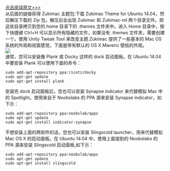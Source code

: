 [点击阅读原文>>>](http://www.qingpingshan.com/pc/fwq/112244.html)  
从后面的链接获得 Zukimac 主题包:下载 Zukimac Theme for Ubuntu 14.04，然后解压下载的 Zip 包，解压后会出现 Zukimac 和 Zukimac-ml 两个目录文件。把这些目录拷贝到您的 home 目录下的 .themes 文件夹中。进入 Home 目录中，按下快捷键 Ctrl+H 可以显示所有隐藏的文件，如果没有 .themes 文件夹，需要创建一个。使用 Unity Tweak Tool 来改变主题.Zukimac 提供了一些基本的 Mac OS 系统的外观和视窗感觉。下面是带有默认的 OS X Maveric 壁纸的外观。  
![](http://www.qingpingshan.com/uploads/allimg/160725/1051402196-0.jpg)  
通常，您可以安装像 Plank 或 Docky 这样的 dock 启动面板。在 Ubuntu 14.04 中要安装 Plank 可以使用下面的命令：
```
sudo add-apt-repository ppa:ricotz/docky 
sudo apt-get update 
sudo apt-get install plank

```
安装完 dock 启动面板后，您也可以安装 Synapse indicator 来代替模拟 Mac 中的 Spotlight。使用来自于 Noobslabs 的 PPA 源来安装 Synapse indicator，如下示：
```
sudo add-apt-repository ppa:noobslab/apps 
sudo apt-get update 
sudo apt-get install indicator-synapse

```
不想安装上面的两软件的话，您也可以安装 Slingscold launcher，用来代替模拟 Mac OS X 的启动面板。在 Ubuntu 14.04 中，使用上面提到的 Noobslabs 的 PPA 源来安装 Slingscold 启动面板,如下示：
```
sudo add-apt-repository ppa:noobslab/apps 
sudo apt-get update 
sudo apt-get install slingscold

```

